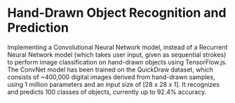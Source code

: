 # Hand-Drawn Object Recognition and Prediction
Implementing a Convolutional Neural Network model, instead of a Recurrent Neural Network model (which takes user input, given as sequential strokes) to perform image classification on hand-drawn objects using TensorFlow.js. The ConvNet model has been trained on the QuickDraw dataset, which consists of ~400,000 digital images derived from hand-drawn samples, using 1 million parameters and an input size of [28 x 28 x 1]. It recognizes and predicts 100 classes of objects, currently up to 92.4% accuracy.


